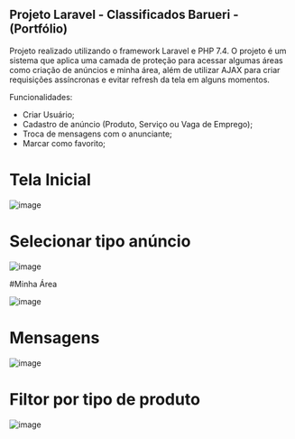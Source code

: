 ## Projeto Laravel - Classificados Barueri - (Portfólio)

Projeto realizado utilizando o framework Laravel e PHP 7.4. O projeto é um sistema que aplica uma camada de proteção para acessar algumas áreas como criação de anúncios e minha área, além de utilizar AJAX para criar requisições assíncronas e evitar refresh da tela em alguns momentos.

Funcionalidades:
- Criar Usuário;
- Cadastro de anúncio (Produto, Serviço ou Vaga de Emprego);
- Troca de mensagens com o anunciante;
- Marcar como favorito;

# Tela Inicial

![image](https://user-images.githubusercontent.com/64363375/220772988-f9b0e6fb-a6c3-43a4-a3b3-e0c13ec03c6d.png)

# Selecionar tipo anúncio

![image](https://user-images.githubusercontent.com/64363375/220773084-a6e129d8-f06a-4218-8355-4b75d432ee25.png)

#Minha Área

![image](https://user-images.githubusercontent.com/64363375/220773165-d9d9903a-6a50-41bd-ae1c-70053e5e5c5c.png)

# Mensagens

![image](https://user-images.githubusercontent.com/64363375/220773223-90391d3b-4d4f-4e94-b4f6-878d3c4b5220.png)

# Filtor por tipo de produto

![image](https://user-images.githubusercontent.com/64363375/220773322-f9b0a9b1-69f0-4688-a60d-2c26e186c192.png)
